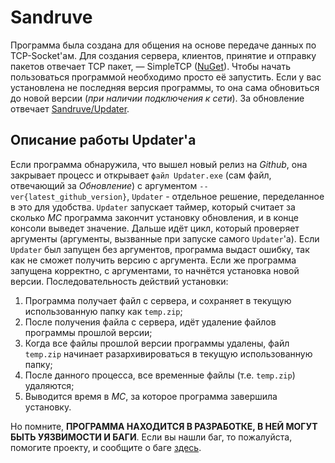 # Sandruve
Программа была создана для общения на основе передаче данных по TCP-Socket'ам.
Для создания сервера, клиентов, принятие и отправку пакетов отвечает TCP пакет, — SimpleTCP ([NuGet](https://www.nuget.org/packages/SimpleTCP/1.0.24)).
Чтобы начать пользоваться программой необходимо просто её запустить. Если у вас установлена не последняя версия программы, то она сама обновиться до новой версии (*при наличии подключения к сети*).
За обновление отвечает [Sandruve/Updater](https://github.com/owoPeef/Sandruve/tree/master/Updater).


## Описание работы Updater'а
Если программа обнаружила, что вышел новый релиз на *Github*, она закрывает процесс и открывает `файл Updater.exe` (сам файл, отвечающий за *Обновление*) с аргументом `--ver{latest_github_version}`, `Updater` - отдельное решение, переделанное в это для удобства.
`Updater` запускает таймер, который считает за сколько *МС* программа закончит установку обновления, и в конце консоли выведет значение.
Дальше идёт цикл, который проверяет аргументы (аргументы, вызванные при запуске самого `Updater`'а).
Если `Updater` был запущен без аргументов, программа выдаст ошибку, так как не сможет получить версию с аргумента.
Если же программа запущена корректно, с аргументами, то начнётся установка новой версии.
Последовательность действий установки:
1. Программа получает файл с сервера, и сохраняет в текущую использованную папку как `temp.zip`;
2. После получения файла с сервера, идёт удаление файлов программы прошлой версии;
3. Когда все файлы прошлой версии программы удалены, файл `temp.zip` начинает разархивироваться в текущую использованную папку;
4. После данного процесса, все временные файлы (т.е. `temp.zip`) удаляются;
5. Выводится время в *МС*, за которое программа завершила установку.


Но помните, **ПРОГРАММА НАХОДИТСЯ В РАЗРАБОТКЕ, В НЕЙ МОГУТ БЫТЬ УЯЗВИМОСТИ И БАГИ**.
Если вы нашли баг, то пожалуйста, помогите проекту, и сообщите о баге [здесь](https://github.com/owoPeef/Sandruve/issues).
